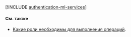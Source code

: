 [!INCLUDE [authentication-ml-services](../../_includes/authentication-ml-services.md)]

#### См. также

* [Какие роли необходимы для выполнения операций](../security/index.md).